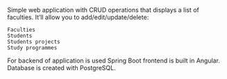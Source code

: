 Simple web application with CRUD operations that displays a list of faculties. It’ll allow you to add/edit/update/delete:

    Faculties
    Students
    Students projects
    Study programmes

For backend of application is used Spring Boot frontend is built in Angular. Database is created with PostgreSQL.
